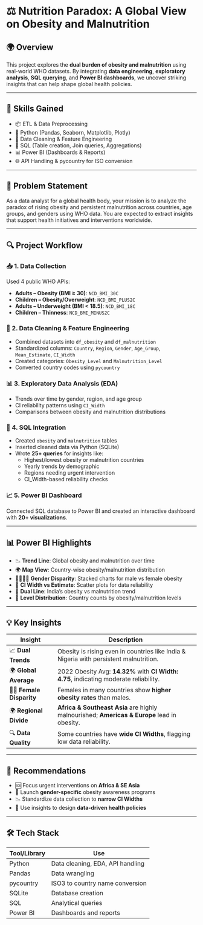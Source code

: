 # ⚖️ Nutrition Paradox: A Global View on Obesity and Malnutrition

## 🌍 Overview

This project explores the **dual burden of obesity and malnutrition** using real-world WHO datasets. By integrating **data engineering**, **exploratory analysis**, **SQL querying**, and **Power BI dashboards**, we uncover striking insights that can help shape global health policies.

---

## 🧠 Skills Gained

- 📦 ETL & Data Preprocessing
- 🐍 Python (Pandas, Seaborn, Matplotlib, Plotly)
- 🧹 Data Cleaning & Feature Engineering
- 🧮 SQL (Table creation, Join queries, Aggregations)
- 📊 Power BI (Dashboards & Reports)
- 🌐 API Handling & pycountry for ISO conversion

---

## 📌 Problem Statement

As a data analyst for a global health body, your mission is to analyze the paradox of rising obesity and persistent malnutrition across countries, age groups, and genders using WHO data. You are expected to extract insights that support health initiatives and interventions worldwide.

---

## 🔍 Project Workflow

### 📥 1. Data Collection

Used 4 public WHO APIs:

- **Adults – Obesity (BMI ≥ 30)**: `NCD_BMI_30C`
- **Children – Obesity/Overweight**: `NCD_BMI_PLUS2C`
- **Adults – Underweight (BMI < 18.5)**: `NCD_BMI_18C`
- **Children – Thinness**: `NCD_BMI_MINUS2C`

### 🧹 2. Data Cleaning & Feature Engineering

- Combined datasets into `df_obesity` and `df_malnutrition`
- Standardized columns: `Country`, `Region`, `Gender`, `Age_Group`, `Mean_Estimate`, `CI_Width`
- Created categories: `Obesity_Level` and `Malnutrition_Level`
- Converted country codes using `pycountry`

### 📊 3. Exploratory Data Analysis (EDA)

- Trends over time by gender, region, and age group
- CI reliability patterns using `CI_Width`
- Comparisons between obesity and malnutrition distributions

### 💾 4. SQL Integration

- Created `obesity` and `malnutrition` tables
- Inserted cleaned data via Python (SQLite)
- Wrote **25+ queries** for insights like:
  - Highest/lowest obesity or malnutrition countries
  - Yearly trends by demographic
  - Regions needing urgent intervention
  - CI_Width-based reliability checks

### 📈 5. Power BI Dashboard

Connected SQL database to Power BI and created an interactive dashboard with **20+ visualizations**.

---

## 📊 Power BI Highlights

- 📉 **Trend Line**: Global obesity and malnutrition over time
- 🌍 **Map View**: Country-wise obesity/malnutrition distribution
- 👨‍👩‍👧‍👦 **Gender Disparity**: Stacked charts for male vs female obesity
- 🧪 **CI Width vs Estimate**: Scatter plots for data reliability
- 🧭 **Dual Line**: India’s obesity vs malnutrition trend
- 🧱 **Level Distribution**: Country counts by obesity/malnutrition levels

---

## 💡 Key Insights

| Insight | Description |
|--------|-------------|
| 📈 **Dual Trends** | Obesity is rising even in countries like India & Nigeria with persistent malnutrition. |
| 🌍 **Global Average** | 2022 Obesity Avg: **14.32%** with **CI Width: 4.75**, indicating moderate reliability. |
| 👩‍🦰 **Female Disparity** | Females in many countries show **higher obesity rates** than males. |
| 🌍 **Regional Divide** | **Africa & Southeast Asia** are highly malnourished; **Americas & Europe** lead in obesity. |
| 🔍 **Data Quality** | Some countries have **wide CI Widths**, flagging low data reliability. |

---

## 📌 Recommendations

- 🆘 Focus urgent interventions on **Africa & SE Asia**
- 🚻 Launch **gender-specific** obesity awareness programs
- 📉 Standardize data collection to **narrow CI Widths**
- 🧠 Use insights to design **data-driven health policies**

---

## 🛠 Tech Stack

| Tool/Library | Use |
|--------------|-----|
| Python | Data cleaning, EDA, API handling |
| Pandas | Data wrangling |
| pycountry | ISO3 to country name conversion |
| SQLite | Database creation |
| SQL | Analytical queries |
| Power BI | Dashboards and reports |


